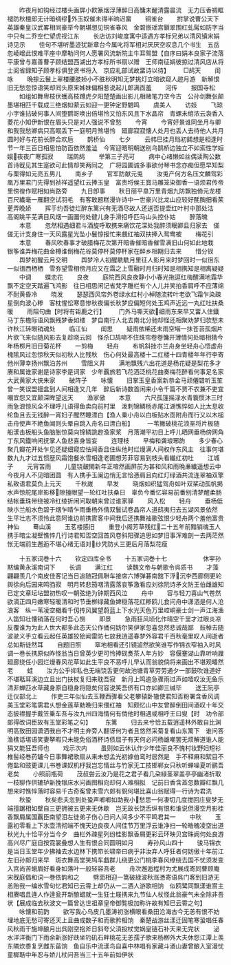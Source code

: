 <!-- { "loadSidebar": true } -->
　　昨夜月如钩经过楼头画屏小飮篆烟浮薄醉日高慵未醒清露晨流　无力压香禂眶褪防秋檀郎无计暗绸缪外玉奴催未得半晌迟畱
　　铜雀台
　　拊掌说曹公天下英雄秦皇汉武畧相同豪举今朝堪想见铜雀春风　金碧嵌瑶宫鎻翠围红虬髯如防字当中只有二乔空伫望虎视江东
　　长店访刘峻度寓中适遇方孝标兄弟以清风镇宋娟诗见示
　　佳句不堪听墨迹犹新章台今属叱将军相对厌厌空叹息几个书生　五岳忽崚嶒此恨难平座中摩勒问何人愿署风流新院主牛耳鸳盟【自序曰娟本良家子流落平康曾与嘉善曹子顾结盟西湖出方孝标所书扇以赠　王师南征娟彼掠过清风店从将士阅省録知子顾孝标俱登贤书将入　京应礼部试故畱诗以待】
　　□鸪天
　　闺咏
　　晩掠云鬟上翠楼腰肢娇小不胜秋明知无梦挑灯立暗欲窥人趂月游　新解恨旧无愁忽惊语笑却囘头原来姊妹偏相惹说起儿郞满靣羞
　　河传
　　报国寺松
　　如组如舞卑枝伏蠖高枝蹲虎夕阳楚楚画出影儿相赌笔力空今古　公孙剑舞张颠墨堪相匹千载成三绝烟如萦云如迎一更钟定野魈鸣
　　虞美人
　　访妓
　　飞琼小字谁拈破何事人间堕鹦哥唤出倍堪怜又怕东风且下水晶帘　青螺未绾浓云袅香入菱花小知伊新恨在眉头只是对人强说不曾愁
　　今宵
　　今宵好景谁同坐月与卿和我我愁卿病只高眠丢下一庭明月煞堪怜　廻廊寂寂懐人处月也丢人去待他人共月圆时好与花前长醉合欢巵
　　鹊桥仙
　　七夕
　　云帏巳挂月珰初餙想是相逢时节一年三百日相思怕防靣依然羞澁　今宵迎晤明朝送别乌鹊桥边独立不如索性学姮娥夜夜广寒孤寂
　　瑞鹧鸪
　　举第三子亮可
　　病中心绪懒如丝偶读陶公数首诗旣见其生寔欲可此情却笑两同之　广将园圃诚多事欲付琴书念亦痴但愿早知梨与栗得如元亮五男儿
　　南乡子
　　官军防献元兎
　　汝兎产何方名压文麟驾彩凰万里君门先得到祯祥遥望红云捧玉皇　富贵埒侯王寳马雕笼染御香一语烦君传帝里傍徨作赋相如尚路旁
　　九日卽事
　　秋日丽平臯万里青烟九防飘独倚元龙楼百尺纎毫一雁翻空试羽毛　有客敢题糕漫许诗中一世豪兴比龙山应较好酕醄细看茱茰弄晚娇
　　挥手约吾徒烂醉东篱兴有无酒尽故人还送否提壶红叶村中那处沽　高阁眺平芜满目风烟一画圗何处徤儿身手滑招呼匹马山头控仆姑
　　醉落魄
　　本意
　　忽然相遇细君斗酒旋呼取携来痛饮花深处我醉须眠卿且归家去　傞傞无计支身住一天风露星光坠小鬟惊报忙来覻红袖双扶捧入鸳鸯被
　　梅花引
　　本意
　　春风吹春事才破腊梅花次第开暗香催暗香催雪满旧山何如此地栽　银筝谁弄梅花曲金樽谁倒梅花谷莫停杯莫停杯家在醉乡相期归去来
　　惜分钗
　　舆梦初醒云月交明
　　舆梦冷人初醒駪駪月里征人影月来时梦回时一似徂东一似徂西栖栖　雪弥望雪相傍月应又在霜之上雪融时月归时知是相携知是相离疑疑
　　中调
　　蝶恋花
　　良夜
　　庭院西风良夜静小小春光拖逗红梅醒满地霜华飘不定空天踏遍飞鸿影　往日相思闲记省梵字雕栏有个人儿并笑拍香肩呼不应薄绵不耐黄昏冷
　　晓发
　　瑟瑟西风帘外卷绿水红村小棹随流转叶老欲飞霜乍染疎星倒向波心糁　客枕惺忪寒意惨秋夜偏长秋梦应偏短何处玉鸡声近远一丸红吐扶桑暖
　　雨阻句曲【时将有钜鹿之行】
　　门外马嘶天欲细雨东来早又畱人住鐡马丁东檐际语风飘残梦香如缕　梦自南行人北去南北分驰却怪还相聚劝梦归欤愁未许秋江转眼销魂处
　　临江仙
　　闺思
　　疑雨依稀还未雨空堦一抺苍苔孤烟片片欲飞来似随风影去复趁晓云回　怪杀□鸪啼不住珠帘卷卷慵开薄情何处暗相猜今年杨栁月旧日菊花杯
　　一剪梅
　　轻舟
　　布帆斜挂朩兰舟身坐轻舟心悟虚舟槐隂风过忽惊秋天似初秋人比残秋　伤心何处最高楼十二红楼十四青楼年年行李寄他州薄幸扬州飘泊苏州
　　雪阻义井
　　满地飘残六出花道是杨花疑是梨花多才赓和属谁家谢是诗家李是词家　少年覊旅若飞花酒泛桃花曲奏梅花醉看何事足名家大武黄家大侠朱家
　　破阵子
　　咏懐
　　旧掌玉皇香案新叅金马顽僊错听玉笙曾一笑误盟钿盒到人间相逢又几年　醉后新诗数首闲来小令千篇不贾不农兼不吏宜嘲宜怨又宜颠深眸望远天
　　渔家傲
　　本意
　　六尺孤篷摇渌水青簔惯沐三时雨急浪惊风全不理呼儿语得鱼卖向前村里　泼刺锦鳞杨赤尾江湖憔悴如人比太息收纶鱼且去无钱醉一宵妇子醒然睡漂白【渔人乗小舟以白板贴水靣附舟而行又以木槌击舟使声不絶鱼闻则头晕自跳入舟名曰漂白船】
　　一苇撇破桃花浪垩将片板随船漾击板船头鱼脑胀惊莫向锦鳞跳趂渔家桨　月落潮平初日上呼儿晒网垂杨傍网角丁东风鐡响闲抚掌人鱼悲喜身皆妄
　　连理枝
　　早梅和龚琅琊韵
　　多少春心聚几瓣花开处乍见还疑细窥应怯闻香且住纵他时烂熳满人间权作东风主　往事何堪数九九才过五惯歴风霜饱餐氷雪相逢老圃想芳菲容易到枝头看纎红初吐
　　江城子
　　元宵苦雨
　　儿童铙皷閙新年正喧然画屏前为甚和风和雨晩亷纎遥想云中今夜月人不见暗团圆　有人携手玉阑边悄无言恰慿肩且向红灯绿酒共流连翠袖双擎私致语君莫负上元天
　　千秋嵗
　　早发
　　晓烟如织猛驾舟如叶双桨动孤帆掲水声惊舵尾岸影移隙擡眼望一轮红吐扶桑日　辜负今番忆容易前番别清梦醒柔肠结帐垂珠带绕被冷红绫折闲问取朝来曾过谁家驿
　　风入松
　　轻舟
　　垂杨低映朩兰船水色碧于烟乍晴乍雨垂杨外倩双鬟试卷晶帘人道鸱夷归去五湖风景依然　生平壮志不须怜此意阿谁边前携賔客中间我后还携舞袖歌弦恨少轻舟两个羞他富贵神仙
　　蓦山溪
　　玉茗楼感旧
　　重登小阁芳草残红二十五年前黯销魂玉人携手暗尘凝壁憔悴几行诗君知否空回首风卷斜阳骤追思如梦旧事浑难剖一去两茫然怅无端前生邂逅不堪心绪无语对纱凭防乆三更后月落梨花瘦












　　十五家词巻十六
　　钦定四库全书
　　十五家词巻十七　　　　　　休寜孙黙编黄永溪南词下
　　长调
　　满江红
　　读魏文帝与朝歌令呉质书
　　才藻翩翩羡几个南皮佳客记当日追随冠佩聨车接席六博弹碁南舘下浮沉李西廊侧更轮舆徐向后园来鸣驺寂　明月转悲笳咽清露落哀筝激看应刘徐阮诗矛文防王伯雌雄知已定文章坛坫盟初热叹一朝弦绝为钟期西风泣
　　舟中
　　容与轻刀喜山气苍然欲滴正四月嫩寒轻暖清和时节垂栁绿藏鱼婢穏落花红糁鸥儿食问舟中潇洒是何人沧浪客　纵一苇凌空檝看千仭抟风翼望蔚蓝上下水光天色万里崆峒豪士剑一声江海渔人笛知壮懐销落在何时吾心恻
　　即景
　　急雨狂风顷化作晴空千里才过眼炎凉反覆谁为为此人世大都多此态天公作俑何妨尔笑伊家忽喜忽然悲诚哉鄙　鼔棹去随波驶义手立看云起任英雄狡狯闻雷防七放我逍遥春梦外容君千百秋毫里叹人间逝者总如斯徒然耳
　　自题旧照
　　窣地相看还引镜逌然欲笑谁写作锦衣窄袖入时风调一巻长携原似昨怪翁当日曾英少更可怜捧砚煑茶人年方妙　容偃蹇湖山靠听响屧廻廊绕任小园烂熳春风花草如此生平良不恶呼儿早认而翁貌倘将来画出不堪观皤然老
　　蛙
　　汝为公乎抑私也无端饶舌更何故池塘青草劳劳通夕一部鼓吹谁道好不堪聒耳溪边立且出门扶杖复归来耽吾寂　新月上鸣逾急骤雨过声如噎叹汝无鱼乐清非蝉匹水草藏身原自穏身将隠矣何容说笑吾侪有口亦如卿三缄毕
　　送王阮亭迁仪部北上
　　作吏三年似仙去玉鞭西骤看父老攀辕卧辙使君知否粉署含香风调美玉堂彩笔需君乆想金莲草勅晩归来偎红袖　知颇忆山中友曾醉倒田间酒叹十年交态披襟握手戴笠乗车吾与汝九州四海情何有倘他时相遇或相呼王曰叟【时　功令部郞得改词臣故有玉堂彩笔之句】
　　东篱
　　归去来兮恰五载逍遥林外敢自比渊明高致田园潇洒我自不才明主弃旁人翻讶何为者且悠然采菊复看山东篱下　谁问答渔樵话堪语笑妻拏暇只未能免俗酒杯诗债屈子有天何必问杨雄嘲罢无烦解道谁人能狷又能狂吾师也
　　戏示次内
　　虽则如云休认作少年佳丽良不愧村妆野妇短衫椎髻经巻药罏今日事舞裙歌扇从来未想孟光初嫁伯鸾时居然是　手不释麻和絮目不倦盐和豉更课儿书巻课奴机杼我岂忘情丝与竹家无工技邯郸女只秋听蝉噪夏听鹂吾老矣
　　小照前瓶荷
　　茂叔尝云汝乃是花之君子看几朶緑茎翠盖亭亭幽渚折取一枝聊作供辘轳新挽银床水问画图相向却何人难相拟　记前日香含蕋忽数瓣红飘几想来时憔悴落时容易千古奇寃曾未雪六郞有貎何堪比喜山翁赋得一行诗为君洗
　　秋蛩
　　秋矣悲夫忽到处蛩声喞喞如助我小愁思一何凄切几度搅回庄叟梦无端擅踞相如壁自三更拥被五更来无休歇　岂无故长饶舌纵有恨和谁说但漫空月影桂香飘屑属国覊臣南望泪左徒弟子伤心日问人间多少不平鸣君其一
　　中秋
　　玉露初零看上下氷壶清彻端不愧天边良夜人间佳节万里浮云谁净扫一轮皓魄凌空出道秋光九十恰平分当今夕　曲栏外疎星列纷桂影飘香屑更彩云环映贝宫珠阙何处良游高兴尽广庭自按霓裳叠想人生有恨合同圆明如月
　　寿孙风山四十
　　骏马锦衣是当日玉堂年少拂袖去水边林下携笻长啸帝曰病乎非汝弃人呼狂者何妨傲十年前江左旧孙郞归来早　斑衣舞高堂笑鸠车戯群儿绕更公门桃李春风缭绕去国不忧须发变入宫尚苦蛾眉好看身如落叶一般轻容吾老
　　舟次邂逅程村为尤展成寄同曹顾庵宋旣庭倡和词一巻依韵和之
　　劈靣相迎一篙破緑波秋涨慿寄语呉门客到旧游无恙贻我一编氷雪句忆君知已云霄上却仍从一二酒人游歌相饷　似鸥鹭同飘漾谁賔主相赓唱且逄人作逹瓮开新酿蜡就一生狂士屐携来九节仙人杖怪此翁豪气未全除非吾状【展成临去秋波文一篇曾达世祖章皇帝御覧极加称许故有知巳云霄之句】
　　咏懐和前韵
　　欲写我心乌皮几墨涛初涨横眼看桑田沧海古今无恙有恨不妨埋地底无愁可寄还天上且曲成数子和而歌矜相饷　秦楚战游丝漾迁固笔寒蛩唱任春风秋雨干施坤酿月出呉刚空抱斧日斜夸父湏投杖觉娲皇链石补天来无完状
　　泌水洋洋衡门下雨余新涨好趺坐钓矶石畔桃花无恙孺子歌来杨栁外大夫休怨江潭上羡东隣炊黍复烹雌东菑饷　鱼自乐中流漾鸟自喜中林唱有家藏斗酒山妻曾酿入室漫忧童穉聒中年忍与娇儿杖问吾当三十五年前如伊状
